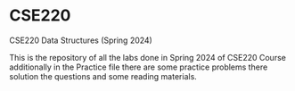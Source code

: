 # CSE220
CSE220 Data Structures (Spring 2024)

This is the repository of all the labs done in Spring 2024 of CSE220 Course additionally in the Practice file there are some practice problems there solution the questions and some reading materials.
